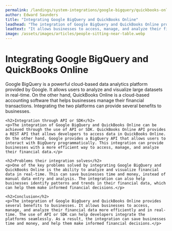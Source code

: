 ```yaml
---
permalink: /landings/system-integrations/google-bigquery/quickbooks-online
author: Edward Saunders
title: "Integrating Google BigQuery and QuickBooks Online"
leadhead: "The integration of Google BigQuery and QuickBooks Online provides several benefits to businesses"
leadtext: "It allows businesses to access, manage, and analyze their financial data more efficiently and in real-time. The use of API or SDK can help developers integrate the platforms seamlessly. As a result, the integration can save businesses time and money, and help them make informed financial decisions."
image: /assets/images/articles/people-sitting-near-table.webp
---
```

<div class="arttext">	<h1>Integrating Google BigQuery and QuickBooks Online</h1>
	<p>Google BigQuery is a powerful cloud-based data analytics platform provided by Google. It allows users to analyze and visualize large datasets in real-time. On the other hand, QuickBooks Online is a cloud-based accounting software that helps businesses manage their financial transactions. Integrating the two platforms can provide several benefits to businesses.</p>
	
	<h2>Integration through API or SDK</h2>
	<p>The integration of Google BigQuery and QuickBooks Online can be achieved through the use of API or SDK. QuickBooks Online API provides a REST API that allows developers to access data in QuickBooks Online. On the other hand, Google provides a BigQuery API that allows users to interact with BigQuery programmatically. This integration can provide businesses with a more efficient way to access, manage, and analyze their financial data.</p>

	<h2>Problems their integration solves</h2>
	<p>One of the key problems solved by integrating Google BigQuery and QuickBooks Online is the ability to analyze and visualize financial data in real-time. This can save businesses time and money, instead of manual data entry and analysis. The integration can also help businesses identify patterns and trends in their financial data, which can help them make informed financial decisions.</p>
	
	<h2>Conclusion</h2>
	<p>The integration of Google BigQuery and QuickBooks Online provides several benefits to businesses. It allows businesses to access, manage, and analyze their financial data more efficiently and in real-time. The use of API or SDK can help developers integrate the platforms seamlessly. As a result, the integration can save businesses time and money, and help them make informed financial decisions.</p>
</div>